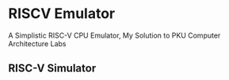 # RISCV Emulator
A Simplistic RISC-V CPU Emulator, My Solution to PKU Computer Architecture Labs

## RISC-V Simulator 
